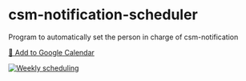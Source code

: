 # csm-notification-scheduler

Program to automatically set the person in charge of csm-notification

[📅 Add to Google Calendar](https://www.google.com/calendar/render?cid=webcal://raw.githubusercontent.com/launchableinc/csm-notification-scheduler/main/schedule.ics)

[![Weekly scheduling](https://github.com/launchableinc/csm-notification-sucheduler/actions/workflows/weekly.yml/badge.svg)](https://github.com/launchableinc/csm-notification-sucheduler/actions/workflows/weekly.yml)
